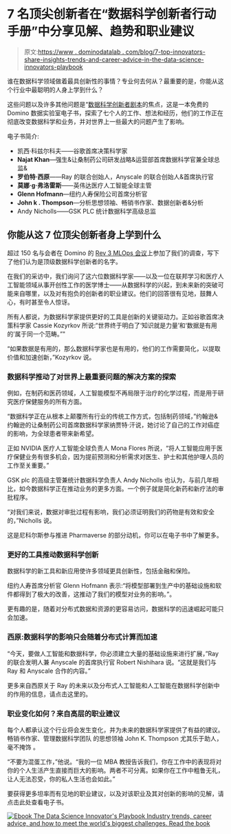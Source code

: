 # 7 名顶尖创新者在“数据科学创新者行动手册”中分享见解、趋势和职业建议

> 原文:[https://www . dominodatalab . com/blog/7-top-innovators-share-insights-trends-and-career-advice-in-the-data-science-innovators-playbook](https://www.dominodatalab.com/blog/7-top-innovators-share-insights-trends-and-career-advice-in-the-data-science-innovators-playbook)

谁在数据科学领域做着最具创新性的事情？专业何去何从？最重要的是，你能从这个行业中最聪明的人身上学到什么？

这些问题以及许多其他问题是“[数据科学创新者剧本](/resources/data-science-innovators-playbook)的焦点，这是一本免费的 Domino 数据实验室电子书，探索了七个人的工作、想法和经历，他们的工作正在彻底改变数据科学和业务，并对世界上一些最大的问题产生了影响。

电子书简介:

*   凯西·科兹尔科夫——谷歌首席决策科学家
*   **Najat Khan**—强生&让桑制药公司研发战略&运营部首席数据科学官兼全球总监&
*   **罗伯特·西原**——Ray 的联合创始人，Anyscale 的联合创始人&首席执行官
*   **莫娜·g·弗洛雷斯**——英伟达医疗人工智能全球主管
*   **Glenn Hofmann**—纽约人寿保险公司首席分析官
*   **John k . Thompson**—分析思想领袖、畅销书作家、数据创新者&分析
*   Andy Nicholls——GSK PLC 统计数据科学高级总监

## 你能从这 7 位顶尖创新者身上学到什么

超过 150 名与会者在 Domino 的 [Rev 3 MLOps 会议](/resources/breakthrough-innovations-rev-3?utm_content=214346104&utm_medium=social&utm_source=linkedin&hss_channel=lcp-3542130)上参加了我们的调查，写下了他们认为是顶级数据科学创新者的名字。

在我们的采访中，我们询问了这六位数据科学家——以及一位在联邦学习和医疗人工智能领域从事开创性工作的医学博士——从数据科学的兴起，到未来新的突破可能来自哪里，以及对有抱负的创新者的职业建议。他们的回答很有见地，鼓舞人心，有时甚至令人惊讶。

所有人都说，为数据科学家提供更好的工具是创新的关键驱动力。正如谷歌首席决策科学家 Cassie Kozyrkov 所说:“世界终于明白了‘知识就是力量’和‘数据是有用的’属于同一个范畴。”"

“如果数据是有用的，那么数据科学家也是有用的，他们的工作需要简化，以提取价值和加速创新，”Kozyrkov 说。

### 数据科学推动了对世界上最重要问题的解决方案的探索

例如，在制药和医药领域，人工智能模型不再局限于治疗的化学过程，而是用于研究医疗保健服务的所有方面。

“数据科学正在从根本上颠覆所有行业的传统工作方式，包括制药领域，”约翰逊&约翰逊的让桑制药公司首席数据科学家纳贾特·汗说，她讨论了自己的工作对癌症的影响，为全球患者带来新希望。

正如 NVIDIA 医疗人工智能全球负责人 Mona Flores 所说，“将人工智能应用于医疗保健业务有很多机会，因为提前预测和分析需求对医生、护士和其他护理人员的工作至关重要。”

GSK plc 的高级主管兼统计数据科学负责人 Andy Nicholls 也认为，与前几年相比，如今数据科学正在推动业务的更多方面。一个例子就是简化新药和新疗法的审批程序。

“对我们来说，数据对审批过程有影响，我们必须证明我们的药物是有效和安全的，”Nicholls 说。

这是尼科尔斯参与推进 Pharmaverse 的部分动机，你可以在电子书中了解更多。

### 更好的工具推动数据科学创新

数据科学的新工具和新应用使许多领域更具创新性，包括金融和保险。

纽约人寿首席分析官 Glenn Hofmann 表示:“将模型部署到生产中的基础设施和软件都得到了极大的改善，这推动了我们的模型对业务的影响。”。

更有趣的是，随着对分布式数据和资源的更容易访问，数据科学的迅速崛起可能只会加速。

### 西原:数据科学的影响只会随着分布式计算而加速

“今天，要做人工智能和数据科学，你必须建立大量的基础设施来进行扩展，”Ray 的联合发明人兼 Anyscale 的首席执行官 Robert Nishihara 说。“这就是我们与 Ray 和 Anyscale 合作的内容。”

更多来自西原关于 Ray 的未来以及分布式人工智能和人工智能在数据科学创新中的作用的信息，请点击这里的。

### 职业变化如何？来自高层的职业建议

每个人都承认这个行业将会发生变化，并为未来的数据科学家提供了有益的建议。畅销书作家、管理数据科学团队 的思想领袖 John K. Thompson 尤其乐于助人，毫不掩饰 。

“不要为混蛋工作，”他说。“我的一位 MBA 教授告诉我们，你在工作中的表现将对你的个人生活产生直接而巨大的影响。两者不可分离。如果你在工作中粗鲁无礼，让人无法忍受，你的私人生活也会如此。”

要获得更多坦率而有见地的职业建议，以及对该职业及其对创新的影响的见解，请点击此处查看电子书。

[![Ebook  The Data Science Innovator's Playbook  Industry trends, career advice, and how to meet the world's biggest challenges. Read the book](../Images/30324421f137a17eb87e63193631070d.png)](https://cta-redirect.hubspot.com/cta/redirect/6816846/b9b000f9-22c1-4169-a302-35fe4dee155c)